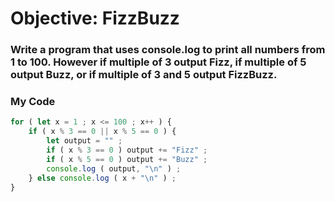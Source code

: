 # Objective: FizzBuzz
### Write a program that uses console.log to print all numbers from 1 to 100.  However if multiple of 3 output Fizz, if multiple of 5 output Buzz, or if multiple of 3 and 5 output FizzBuzz.

### My Code

``` js
for ( let x = 1 ; x <= 100 ; x++ ) {
	if ( x % 3 == 0 || x % 5 == 0 ) {
		let output = "" ;
		if ( x % 3 == 0 ) output += "Fizz" ;
		if ( x % 5 == 0 ) output += "Buzz" ;
		console.log ( output, "\n" ) ;
	} else console.log ( x + "\n" ) ;
}
```
